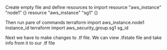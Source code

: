 Create empty file and define resources to import
resource "aws_instance" "node1" {}
resource "aws_instance" "sg1" {}

Then run pare of commands
terraform import aws_instance.node1 instance_id
terraform import aws_security_group.sg1 sg_id

Next we have to make changes to .tf file.
We can view .tfstate file and take info from it to our .tf file
